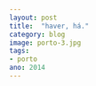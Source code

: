 ```yaml
---
layout: post
title:  "haver, há."
category: blog
image: porto-3.jpg
tags:
- porto
ano: 2014
---
```




